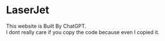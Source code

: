# LaserJet

This website is Built By ChatGPT. <br>
I dont really care if you copy the code because even I copied it.<br>
